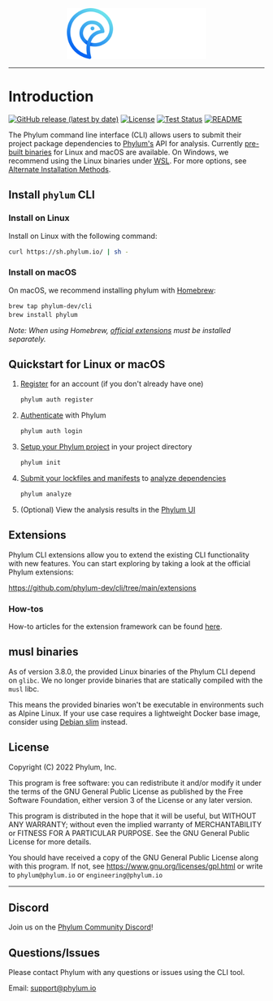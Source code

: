 <p align="center">
  <img height="100" src="https://raw.githubusercontent.com/phylum-dev/cli/main/assets/dark-bckg.svg">
</p>

---

# Introduction

[![GitHub release (latest by date)](https://img.shields.io/github/v/release/phylum-dev/cli)](https://github.com/phylum-dev/cli/releases/latest/)
[![License](https://img.shields.io/github/license/phylum-dev/cli)](https://github.com/phylum-dev/cli/blob/main/LICENSE)
[![Test Status](https://github.com/phylum-dev/cli/actions/workflows/test.yml/badge.svg?branch=main)](https://github.com/phylum-dev/cli/actions/workflows/test.yml)
[![README](https://img.shields.io/badge/docs-README-blue)](https://cli.phylum.io)

The Phylum command line interface (CLI) allows users to submit their project package dependencies to [Phylum's](https://phylum.io) API for analysis. Currently [pre-built binaries](https://github.com/phylum-dev/cli/releases) for Linux and macOS are available. On Windows, we recommend using the Linux binaries under [WSL](https://learn.microsoft.com/en-us/windows/wsl/). For more options, see [Alternate Installation Methods](https://cli.phylum.io/alternate_install).

## Install `phylum` CLI

### Install on Linux

Install on Linux with the following command:

```sh
curl https://sh.phylum.io/ | sh -
```

### Install on macOS

On macOS, we recommend installing phylum with [Homebrew](https://brew.sh/):

```sh
brew tap phylum-dev/cli
brew install phylum
```

_Note: When using Homebrew, [official extensions][] must be installed separately._

[official extensions]: https://github.com/phylum-dev/cli/tree/main/extensions

## Quickstart for Linux or macOS

1. [Register](https://cli.phylum.io/commands/phylum_auth_register) for an account (if you don't already have one)

   ```sh
   phylum auth register
   ```

1. [Authenticate](https://cli.phylum.io/commands/phylum_auth_login) with Phylum

   ```sh
   phylum auth login
   ```

1. [Setup your Phylum project](https://cli.phylum.io/commands/phylum_init) in your project directory

   ```sh
   phylum init
   ```

1. [Submit your lockfiles and manifests](https://cli.phylum.io/commands/phylum_analyze) to [analyze dependencies](https://cli.phylum.io/analyzing_dependencies)

   ```sh
   phylum analyze
   ```

1. (Optional) View the analysis results in the [Phylum UI](https://app.phylum.io/auth/login)

## Extensions

Phylum CLI extensions allow you to extend the existing CLI functionality with
new features. You can start exploring by taking a look at the official Phylum
extensions:

<https://github.com/phylum-dev/cli/tree/main/extensions>

### How-tos

How-to articles for the extension framework can be found [here](https://dev.to/phylum).

## musl binaries

As of version 3.8.0, the provided Linux binaries of the Phylum CLI depend on
`glibc`. We no longer provide binaries that are statically compiled with the
`musl` libc.

This means the provided binaries won't be executable in environments such as
Alpine Linux. If your use case requires a lightweight Docker base image,
consider using [Debian slim][debian-slim] instead.

[debian-slim]: https://hub.docker.com/_/debian

## License

Copyright (C) 2022  Phylum, Inc.

This program is free software: you can redistribute it and/or modify it under
the terms of the GNU General Public License as published by the Free Software
Foundation, either version 3 of the License or any later version.

This program is distributed in the hope that it will be useful, but WITHOUT
ANY WARRANTY; without even the implied warranty of MERCHANTABILITY or FITNESS
FOR A PARTICULAR PURPOSE. See the GNU General Public License for more details.

You should have received a copy of the GNU General Public License along with
this program. If not, see <https://www.gnu.org/licenses/gpl.html> or write to
`phylum@phylum.io` or `engineering@phylum.io`

---
## Discord

Join us on the [Phylum Community Discord](https://discord.gg/c9QnknWxm3)!

## Questions/Issues

Please contact Phylum with any questions or issues using the CLI tool.

Email: <support@phylum.io>
